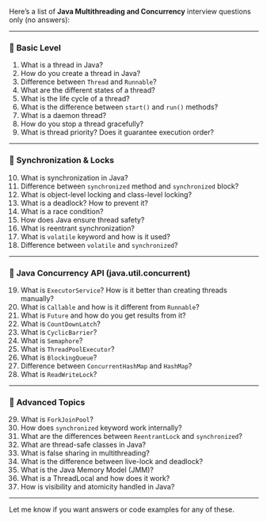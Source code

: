 Here’s a list of **Java Multithreading and Concurrency** interview questions only (no answers):

---

### 🔹 **Basic Level**

1. What is a thread in Java?
2. How do you create a thread in Java?
3. Difference between `Thread` and `Runnable`?
4. What are the different states of a thread?
5. What is the life cycle of a thread?
6. What is the difference between `start()` and `run()` methods?
7. What is a daemon thread?
8. How do you stop a thread gracefully?
9. What is thread priority? Does it guarantee execution order?

---

### 🔹 **Synchronization & Locks**

10. What is synchronization in Java?
11. Difference between `synchronized` method and `synchronized` block?
12. What is object-level locking and class-level locking?
13. What is a deadlock? How to prevent it?
14. What is a race condition?
15. How does Java ensure thread safety?
16. What is reentrant synchronization?
17. What is `volatile` keyword and how is it used?
18. Difference between `volatile` and `synchronized`?

---

### 🔹 **Java Concurrency API (java.util.concurrent)**

19. What is `ExecutorService`? How is it better than creating threads manually?
20. What is `Callable` and how is it different from `Runnable`?
21. What is `Future` and how do you get results from it?
22. What is `CountDownLatch`?
23. What is `CyclicBarrier`?
24. What is `Semaphore`?
25. What is `ThreadPoolExecutor`?
26. What is `BlockingQueue`?
27. Difference between `ConcurrentHashMap` and `HashMap`?
28. What is `ReadWriteLock`?

---

### 🔹 **Advanced Topics**

29. What is `ForkJoinPool`?
30. How does `synchronized` keyword work internally?
31. What are the differences between `ReentrantLock` and `synchronized`?
32. What are thread-safe classes in Java?
33. What is false sharing in multithreading?
34. What is the difference between live-lock and deadlock?
35. What is the Java Memory Model (JMM)?
36. What is a ThreadLocal and how does it work?
37. How is visibility and atomicity handled in Java?

---

Let me know if you want answers or code examples for any of these.
